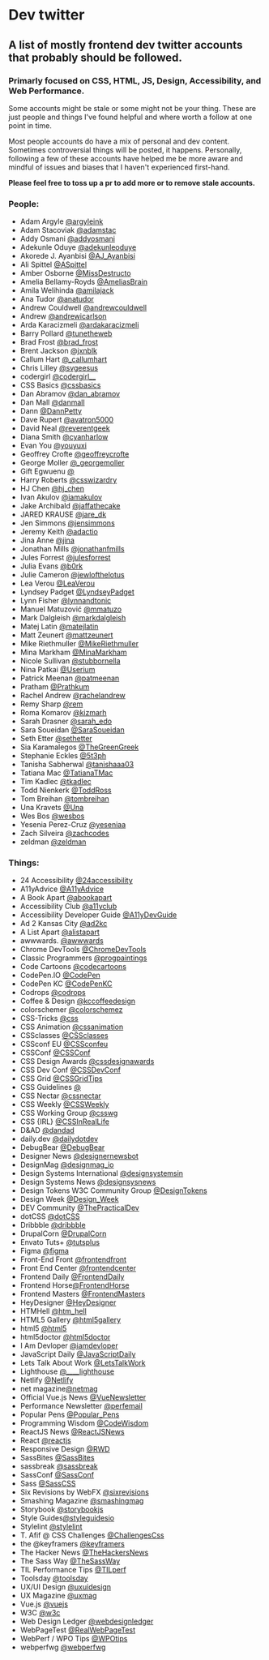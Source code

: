 # Dev twitter #

## A list of mostly frontend dev twitter accounts that probably should be followed.

### Primarly focused on CSS, HTML, JS, Design, Accessibility, and Web Performance.

Some accounts might be stale or some might not be your thing. These are just people and things I've found helpful and where worth a follow at one point in time.

Most people accounts do have a mix of personal and dev content. Sometimes controversial things will be posted, it happens. Personally, following a few of these accounts have helped me be more aware and mindful of issues and biases that I haven't experienced first-hand.

**Please feel free to toss up a pr to add more or to remove stale accounts.**

### People:
* Adam Argyle [@argyleink](https://twitter.com/argyleink)
* Adam Stacoviak [@adamstac](https://twitter.com/adamstac)
* Addy Osmani [@addyosmani](https://twitter.com/addyosmani)
* Adekunle Oduye [@adekunleoduye](https://twitter.com/adekunleoduye)
* Akorede J. Ayanbisi [@AJ_Ayanbisi](https://twitter.com/AJ_Ayanbisi)
* Ali Spittel [@ASpittel](https://twitter.com/ASpittel)
* Amber Osborne [@MissDestructo](https://twitter.com/MissDestructo)
* Amelia Bellamy-Royds [@AmeliasBrain](https://twitter.com/AmeliasBrain)
* Amila Welihinda [@amilajack](https://twitter.com/amilajack)
* Ana Tudor [@anatudor](https://twitter.com/anatudor)
* Andrew Couldwell [@andrewcouldwell](https://twitter.com/andrewcouldwell)
* Andrew [@andrewicarlson](https://twitter.com/andrewicarlson)
* Arda Karacizmeli [@ardakaracizmeli](https://twitter.com/ardakaracizmeli)
* Barry Pollard [@tunetheweb](https://twitter.com/tunetheweb)
* Brad Frost [@brad_frost](https://twitter.com/brad_frost)
* Brent Jackson [@jxnblk](https://twitter.com/jxnblk)
* Callum Hart [@_callumhart](https://twitter.com/_callumhart)
* Chris Lilley [@svgeesus](https://twitter.com/svgeesus)
* codergirl [@codergirl__](https://twitter.com/codergirl__)
* CSS Basics [@cssbasics](https://twitter.com/cssbasics)
* Dan Abramov [@dan_abramov](https://twitter.com/dan_abramov)
* Dan Mall [@danmall](https://twitter.com/danmall)
* Dann [@DannPetty](https://twitter.com/DannPetty)
* Dave Rupert [@avatron5000](https://twitter.com/avatron5000)
* David Neal [@reverentgeek](https://twitter.com/reverentgeek)
* Diana Smith [@cyanharlow](https://twitter.com/cyanharlow)
* Evan You [@youyuxi](https://twitter.com/youyuxi)
* Geoffrey Crofte [@geoffreycrofte](https://twitter.com/geoffreycrofte)
* George Moller [@_georgemoller](https://twitter.com/_georgemoller)
* Gift Egwuenu [@](https://twitter.com/lauragift_)
* Harry Roberts [@csswizardry](https://twitter.com/csswizardry)
* HJ Chen [@hj_chen](https://twitter.com/hj_chen)
* Ivan Akulov [@iamakulov](https://twitter.com/iamakulov)
* Jake Archibald [@jaffathecake](https://twitter.com/jaffathecake)
* JARED KRAUSE [@jare_dk](https://twitter.com/jare_dk)
* Jen Simmons [@jensimmons](https://twitter.com/jensimmons)
* Jeremy Keith [@adactio](https://twitter.com/adactio)
* Jina Anne [@jina](https://twitter.com/jina)
* Jonathan Mills [@jonathanfmills](https://twitter.com/jonathanfmills)
* Jules Forrest [@julesforrest](https://twitter.com/julesforrest)
* Julia Evans [@b0rk](https://twitter.com/b0rk)
* Julie Cameron [@jewlofthelotus](https://twitter.com/jewlofthelotus)
* Lea Verou [@LeaVerou](https://twitter.com/LeaVerou)
* Lyndsey Padget [@LyndseyPadget](https://twitter.com/LyndseyPadget)
* Lynn Fisher [@lynnandtonic](https://twitter.com/lynnandtonic)
* Manuel Matuzović [@mmatuzo](https://twitter.com/mmatuzo)
* Mark Dalgleish [@markdalgleish](https://twitter.com/markdalgleish)
* Matej Latin [@matejlatin](https://twitter.com/matejlatin)
* Matt Zeunert [@mattzeunert](https://twitter.com/mattzeunert)
* Mike Riethmuller [@MikeRiethmuller](https://twitter.com/MikeRiethmuller)
* Mina Markham [@MinaMarkham](https://twitter.com/MinaMarkham)
* Nicole Sullivan [@stubbornella](https://twitter.com/stubbornella)
* Nina Patkai [@Userium](https://twitter.com/Userium)
* Patrick Meenan [@patmeenan](https://twitter.com/patmeenan)
* Pratham [@Prathkum](https://twitter.com/Prathkum)
* Rachel Andrew [@rachelandrew](https://twitter.com/rachelandrew)
* Remy Sharp [@rem](https://twitter.com/rem)
* Roma Komarov [@kizmarh](https://twitter.com/kizmarh)
* Sarah Drasner [@sarah_edo](https://twitter.com/sarah_edo)
* Sara Soueidan [@SaraSoueidan](https://twitter.com/SaraSoueidan)
* Seth Etter [@sethetter](https://twitter.com/sethetter)
* Sia Karamalegos [@TheGreenGreek](https://twitter.com/TheGreenGreek)
* Stephanie Eckles [@5t3ph](https://twitter.com/5t3ph)
* Tanisha Sabherwal [@tanishaaa03](https://twitter.com/tanishaaa03)
* Tatiana Mac [@TatianaTMac](https://twitter.com/TatianaTMac)
* Tim Kadlec [@tkadlec](https://twitter.com/tkadlec)
* Todd Nienkerk ︎[@ToddRoss](https://twitter.com/ToddRoss)
* Tom Breihan [@tombreihan](https://twitter.com/tombreihan)
* Una Kravets [@Una](https://twitter.com/Una)
* Wes Bos [@wesbos](https://twitter.com/wesbos)
* Yesenia Perez-Cruz [@yeseniaa](https://twitter.com/yeseniaa)
* Zach Silveira [@zachcodes](https://twitter.com/zachcodes)
* zeldman [@zeldman](https://twitter.com/zeldman)



### Things:
* 24 Accessibility [@24accessibility](https://twitter.com/24accessibility)
* A11yAdvice [@A11yAdvice](https://twitter.com/A11yAdvice)
* A Book Apart [@abookapart](https://twitter.com/abookapart)
* Accessibility Club [@a11yclub](https://twitter.com/a11yclub)
* Accessibility Developer Guide [@A11yDevGuide](https://twitter.com/A11yDevGuide)
* Ad 2 Kansas City [@ad2kc](https://twitter.com/ad2kc)
* A List Apart [@alistapart](https://twitter.com/alistapart)
* awwwards. [@awwwards](https://twitter.com/awwwards)
* Chrome DevTools [@ChromeDevTools](https://twitter.com/ChromeDevTools)
* Classic Programmers [@progpaintings](https://twitter.com/progpaintings)
* Code Cartoons [@codecartoons](https://twitter.com/codecartoons)
* CodePen.IO [@CodePen](https://twitter.com/CodePen)
* CodePen KC [@CodePenKC](https://twitter.com/CodePenKC)
* Codrops [@codrops](https://twitter.com/codrops)
* Coffee & Design [@kccoffeedesign](https://twitter.com/kccoffeedesign)
* colorschemer [@colorschemez](https://twitter.com/colorschemez)
* CSS-Tricks [@css](https://twitter.com/css)
* CSS Animation [@cssanimation](https://twitter.com/cssanimation)
* CSSclasses [@CSSclasses](https://twitter.com/CSSclasses)
* CSSconf EU [@CSSconfeu](https://twitter.com/CSSconfeu)
* CSSConf [@CSSConf](https://twitter.com/CSSConf)
* CSS Design Awards [@cssdesignawards](https://twitter.com/cssdesignawards)
* CSS Dev Conf [@CSSDevConf](https://twitter.com/CSSDevConf)
* CSS Grid [@CSSGridTips](https://twitter.com/CSSGridTips)
* CSS Guidelines [@](https://twitter.com/cssguidelines)
* CSS Nectar [@cssnectar](https://twitter.com/cssnectar)
* CSS Weekly [@CSSWeekly](https://twitter.com/CSSWeekly)
* CSS Working Group [@csswg](https://twitter.com/csswg)
* CSS {IRL} [@CSSInRealLife](https://twitter.com/CSSInRealLife)
* D&AD [@dandad](https://twitter.com/dandad)
* daily.dev [@dailydotdev](https://twitter.com/dailydotdev)
* DebugBear [@DebugBear](https://twitter.com/DebugBear)
* Designer News [@designernewsbot](https://twitter.com/designernewsbot)
* DesignMag [@designmag_io](https://twitter.com/designmag_io)
* Design Systems International [@designsystemsin](https://twitter.com/designsystemsin)
* Design Systems News [@designsysnews](https://twitter.com/designsysnews)
* Design Tokens W3C Community Group [@DesignTokens](https://twitter.com/DesignTokens)
* Design Week [@Design_Week](https://twitter.com/Design_Week)
* DEV Community [@ThePracticalDev](https://twitter.com/ThePracticalDev)
* dotCSS [@dotCSS](https://twitter.com/dotCSS)
* Dribbble [@dribbble](https://twitter.com/dribbble)
* DrupalCorn [@DrupalCorn](https://twitter.com/DrupalCorn)
* Envato Tuts+ [@tutsplus](https://twitter.com/tutsplus)
* Figma [@figma](https://twitter.com/figma)
* Front-End Front [@frontendfront](https://twitter.com/frontendfront)
* Front End Center [@frontendcenter](https://twitter.com/frontendcenter)
* Frontend Daily [@FrontendDaily](https://twitter.com/FrontendDaily)
* Frontend Horse[@FrontendHorse](https://twitter.com/FrontendHorse)
* Frontend Masters [@FrontendMasters](https://twitter.com/FrontendMasters)
* HeyDesigner [@HeyDesigner](https://twitter.com/HeyDesigner)
* HTMHell [@htm_hell](https://twitter.com/htm_hell)
* HTML5 Gallery [@html5gallery](https://twitter.com/html5gallery)
* html5 [@html5](https://twitter.com/html5)
* html5doctor [@html5doctor](https://twitter.com/html5doctor)
* I Am Devloper [@iamdevloper](https://twitter.com/iamdevloper)
* JavaScript Daily [@JavaScriptDaily](https://twitter.com/JavaScriptDaily)
* Lets Talk About Work [@LetsTalkWork](https://twitter.com/LetsTalkWork)
* Lighthouse [@____lighthouse](https://twitter.com/____lighthouse)
* Netlify [@Netlify](https://twitter.com/Netlify)
* net magazine[@netmag](https://twitter.com/netmag)
* Official Vue.js News [@VueNewsletter](https://twitter.com/VueNewsletter)
* Performance Newsletter [@perfemail](https://twitter.com/perfemail)
* Popular Pens [@Popular_Pens](https://twitter.com/Popular_Pens)
* Programming Wisdom [@CodeWisdom](https://twitter.com/CodeWisdom)
* ReactJS News [@ReactJSNews](https://twitter.com/ReactJSNews)
* React [@reactjs](https://twitter.com/reactjs)
* Responsive Design [@RWD](https://twitter.com/RWD)
* SassBites [@SassBites](https://twitter.com/SassBites)
* sassbreak [@sassbreak](https://twitter.com/sassbreak)
* SassConf [@SassConf](https://twitter.com/SassConf)
* Sass [@SassCSS](https://twitter.com/SassCSS)
* Six Revisions by WebFX [@sixrevisions](https://twitter.com/sixrevisions)
* Smashing Magazine [@smashingmag](https://twitter.com/smashingmag)
* Storybook [@storybookjs](https://twitter.com/storybookjs)
* Style Guides[@styleguidesio](https://twitter.com/styleguidesio)
* Stylelint [@stylelint](https://twitter.com/stylelint)
* T. Afif @ CSS Challenges [@ChallengesCss](https://twitter.com/ChallengesCss)
* the @keyframers [@keyframers](https://twitter.com/keyframers)
* The Hacker News [@TheHackersNews](https://twitter.com/TheHackersNews)
* The Sass Way [@TheSassWay](https://twitter.com/TheSassWay)
* TIL Performance Tips [@TILperf](https://twitter.com/TILperf)
* Toolsday [@toolsday](https://twitter.com/toolsday)
* UX/UI Design [@uxuidesign](https://twitter.com/uxuidesign)
* UX Magazine [@uxmag](https://twitter.com/uxmag)
* Vue.js [@vuejs](https://twitter.com/vuejs )
* W3C [@w3c](https://twitter.com/w3c)
* Web Design Ledger [@webdesignledger](https://twitter.com/webdesignledger)
* WebPageTest [@RealWebPageTest](https://twitter.com/RealWebPageTest)
* WebPerf / WPO Tips [@WPOtips](https://twitter.com/WPOtips)
* webperfwg [@webperfwg](https://twitter.com/webperfwg)

